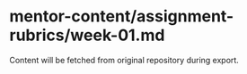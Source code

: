 # mentor-content/assignment-rubrics/week-01.md

Content will be fetched from original repository during export.